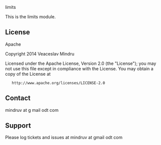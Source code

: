 limits

This is the limits module.

License
-------
Apache

Copyright 2014 Veaceslav Mindru

   Licensed under the Apache License, Version 2.0 (the "License");
   you may not use this file except in compliance with the License.
   You may obtain a copy of the License at

       http://www.apache.org/licenses/LICENSE-2.0

Contact
-------
mindruv at g mail odt com


Support
-------

Please log tickets and issues at mindruv at gmail odt com
